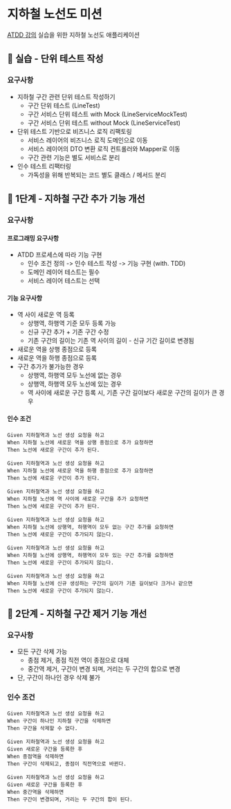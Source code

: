 # 지하철 노선도 미션
[ATDD 강의](https://edu.nextstep.camp/c/R89PYi5H) 실습을 위한 지하철 노선도 애플리케이션

## 🚀 실습 - 단위 테스트 작성

### 요구사항

- 지하철 구간 관련 단위 테스트 작성하기
  - 구간 단위 테스트 (LineTest)
  - 구간 서비스 단위 테스트 with Mock (LineServiceMockTest)
  - 구간 서비스 단위 테스트 without Mock (LineServiceTest)
- 단위 테스트 기반으로 비즈니스 로직 리팩토링
  - 서비스 레이어의 비즈니스 로직 도메인으로 이동
  - 서비스 레이어의 DTO 변환 로직 컨트롤러와 Mapper로 이동
  - 구간 관련 기능은 별도 서비스로 분리
- 인수 테스트 리팩터링
  - 가독성을 위해 반복되는 코드 별도 클래스 / 메서드 분리

## 🚀 1단계 - 지하철 구간 추가 기능 개선

### 요구사항

#### 프로그래밍 요구사항

- ATDD 프로세스에 따라 기능 구현
  - 인수 조건 정의 -> 인수 테스트 작성 -> 기능 구현 (with. TDD)
  - 도메인 레이어 테스트는 필수
  - 서비스 레이어 테스트는 선택

#### 기능 요구사항

- 역 사이 새로운 역 등록
  - 상행역, 하행역 기준 모두 등록 가능
  - 신규 구간 추가 + 기존 구간 수정
  - 기존 구간의 길이는 기존 역 사이의 길이 - 신규 기간 길이로 변경됨
- 새로운 역을 상행 종점으로 등록
- 새로운 역을 하행 종점으로 등록
- 구간 추가가 불가능한 경우
  - 상행역, 하행역 모두 노선에 없는 경우
  - 상행역, 하행역 모두 노선에 있는 경우
  - 역 사이에 새로운 구간 등록 시, 기존 구간 길이보다 새로운 구간의 길이가 큰 경우

#### 인수 조건

```
Given 지하철역과 노선 생성 요청을 하고
When 지하철 노선에 새로운 역을 상행 종점으로 추가 요청하면
Then 노선에 새로운 구간이 추가 된다.

Given 지하철역과 노선 생성 요청을 하고
When 지하철 노선에 새로운 역을 하행 종점으로 추가 요청하면
Then 노선에 새로운 구간이 추가 된다.

Given 지하철역과 노선 생성 요청을 하고
When 지하철 노선에 역 사이에 새로운 구간을 추가 요청하면
Then 노선에 새로운 구간이 추가 된다.

Given 지하철역과 노선 생성 요청을 하고
When 지하철 노선에 상행역, 하행역이 모두 없는 구간 추가를 요청하면
Then 노선에 새로운 구간이 추가되지 않는다.

Given 지하철역과 노선 생성 요청을 하고
When 지하철 노선에 상행역, 하행역이 모두 있는 구간 추가를 요청하면
Then 노선에 새로운 구간이 추가되지 않는다.

Given 지하철역과 노선 생성 요청을 하고
When 지하철 노선에 신규 생성하는 구간의 길이가 기존 길이보다 크거나 같으면
Then 노선에 새로운 구간이 추가되지 않는다.
```

## 🚀 2단계 - 지하철 구간 제거 기능 개선

### 요구사항

- 모든 구간 삭제 가능
  - 종점 제거, 종점 직전 역이 종점으로 대체
  - 중간역 제거, 구간이 변경 되며, 거리는 두 구간의 합으로 변경
- 단, 구간이 하나인 경우 삭제 불가

### 인수 조건

```
Given 지하철역과 노선 생성 요청을 하고
When 구간이 하나인 지하철 구간을 삭제하면 
Then 구간을 삭제할 수 없다.

Given 지하철역과 노선 생성 요청을 하고
Given 새로운 구간을 등록한 후
When 종점역을 삭제하면
Then 구간이 삭제되고, 종점이 직전역으로 바뀐다.

Given 지하철역과 노선 생성 요청을 하고
Given 새로운 구간을 등록한 후
When 중간역을 삭제하면
Then 구간이 변경되며, 거리는 두 구간의 합이 된다.
```